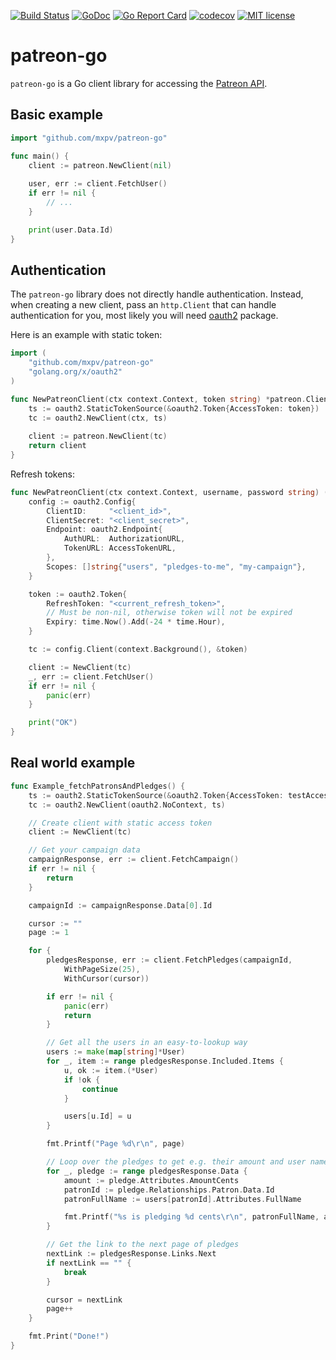 [![Build Status](https://travis-ci.org/mxpv/patreon-go.svg?branch=master)](https://travis-ci.org/mxpv/patreon-go)
[![GoDoc](https://godoc.org/github.com/mxpv/patreon-go?status.svg)](https://godoc.org/github.com/mxpv/patreon-go/)
[![Go Report Card](https://goreportcard.com/badge/github.com/mxpv/patreon-go)](https://goreportcard.com/report/github.com/mxpv/patreon-go)
[![codecov](https://codecov.io/gh/mxpv/patreon-go/branch/master/graph/badge.svg)](https://codecov.io/gh/mxpv/patreon-go)
[![MIT license](https://img.shields.io/badge/license-MIT-blue.svg)](./LICENSE)

# patreon-go

`patreon-go` is a Go client library for accessing the [Patreon API](https://www.patreon.com/platform/documentation/api).

## Basic example ##

```go
import "github.com/mxpv/patreon-go"

func main() {
	client := patreon.NewClient(nil)
  
	user, err := client.FetchUser()
	if err != nil {
		// ...
	}

	print(user.Data.Id)
}
```

## Authentication ##

The `patreon-go` library does not directly handle authentication. Instead, when creating a new client, pass an `http.Client` that can handle authentication for you, most likely you will need [oauth2](https://github.com/golang/oauth2) package.

Here is an example with static token:

```go
import (
	"github.com/mxpv/patreon-go"
	"golang.org/x/oauth2"
)

func NewPatreonClient(ctx context.Context, token string) *patreon.Client {
	ts := oauth2.StaticTokenSource(&oauth2.Token{AccessToken: token})
	tc := oauth2.NewClient(ctx, ts)
	
	client := patreon.NewClient(tc)
	return client
}
```

Refresh tokens:

```go
func NewPatreonClient(ctx context.Context, username, password string) (*patreon.Client, error) {
	config := oauth2.Config{
		ClientID:     "<client_id>",
		ClientSecret: "<client_secret>",
		Endpoint: oauth2.Endpoint{
			AuthURL:  AuthorizationURL,
			TokenURL: AccessTokenURL,
		},
		Scopes: []string{"users", "pledges-to-me", "my-campaign"},
	}

	token := oauth2.Token{
		RefreshToken: "<current_refresh_token>",
		// Must be non-nil, otherwise token will not be expired
		Expiry: time.Now().Add(-24 * time.Hour),
	}

	tc := config.Client(context.Background(), &token)

	client := NewClient(tc)
	_, err := client.FetchUser()
	if err != nil {
		panic(err)
	}

	print("OK")
}
```

## Real world example ##

```go
func Example_fetchPatronsAndPledges() {
	ts := oauth2.StaticTokenSource(&oauth2.Token{AccessToken: testAccessToken})
	tc := oauth2.NewClient(oauth2.NoContext, ts)

	// Create client with static access token
	client := NewClient(tc)

	// Get your campaign data
	campaignResponse, err := client.FetchCampaign()
	if err != nil {
		return
	}

	campaignId := campaignResponse.Data[0].Id

	cursor := ""
	page := 1

	for {
		pledgesResponse, err := client.FetchPledges(campaignId,
			WithPageSize(25),
			WithCursor(cursor))

		if err != nil {
			panic(err)
			return
		}

		// Get all the users in an easy-to-lookup way
		users := make(map[string]*User)
		for _, item := range pledgesResponse.Included.Items {
			u, ok := item.(*User)
			if !ok {
				continue
			}

			users[u.Id] = u
		}

		fmt.Printf("Page %d\r\n", page)

		// Loop over the pledges to get e.g. their amount and user name
		for _, pledge := range pledgesResponse.Data {
			amount := pledge.Attributes.AmountCents
			patronId := pledge.Relationships.Patron.Data.Id
			patronFullName := users[patronId].Attributes.FullName

			fmt.Printf("%s is pledging %d cents\r\n", patronFullName, amount)
		}

		// Get the link to the next page of pledges
		nextLink := pledgesResponse.Links.Next
		if nextLink == "" {
			break
		}

		cursor = nextLink
		page++
	}

	fmt.Print("Done!")
}
```
